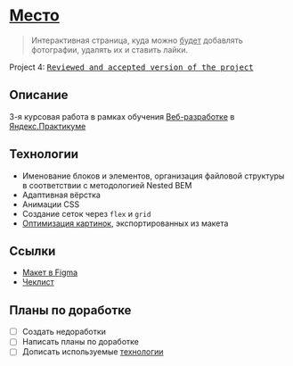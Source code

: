 # [Место](https://artginzburg.github.io/mesto/)

> Интерактивная страница, куда можно <u>будет</u> добавлять фотографии, удалять их и ставить лайки.

Project 4: <kbd>[Reviewed and accepted version of the project](https://github.com/artginzburg/mesto/tree/project-4_final)</kbd>

## Описание

3-я курсовая работа в рамках обучения [Веб-разработке](https://praktikum.yandex.ru/web/) в [Яндекс.Практикуме](https://praktikum.yandex.ru/)

## Технологии

- Именование блоков и элементов, организация файловой структуры в соответствии с методологией Nested BEM
- Адаптивная вёрстка
- Анимации CSS
- Создание сеток через `flex` и `grid`
- [Оптимизация картинок](https://tinypng.com/), экспортированных из макета

## Ссылки

- [Макет в Figma](https://www.figma.com/file/2cn9N9jSkmxD84oJik7xL7/JavaScript.-Sprint-4?node-id=0%3A1)
- [Чеклист](https://code.s3.yandex.net/web-developer/checklists/new-program/checklist-4/index.html)

## Планы по доработке

- [ ] Создать недоработки
- [ ] Написать планы по доработке
- [ ] Дописать используемые [технологии](#технологии)
